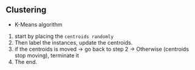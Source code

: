 ## Clustering
- K-Means algorithm
1. start by placing the `centroids randomly`
2. Then label the instances, update the centroids.
3. if the centroids is moved
 -> go back to step 2
 -> Otherwise (centroids stop moving), terminate it
4. The end. 

